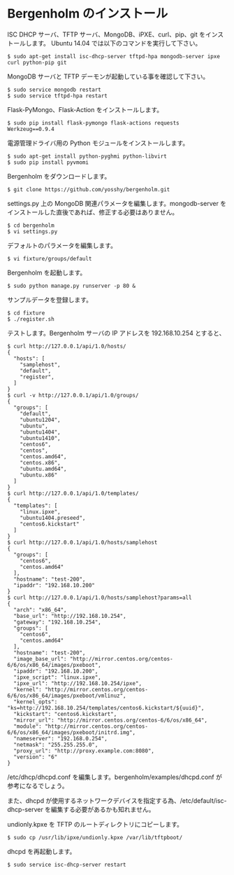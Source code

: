 # Bergenholm のインストール


ISC DHCP サーバ、TFTP サーバ、MongoDB、iPXE、curl、pip、git をインストールします。
Ubuntu 14.04 では以下のコマンドを実行して下さい。
```
$ sudo apt-get install isc-dhcp-server tftpd-hpa mongodb-server ipxe curl python-pip git
```
MongoDB サーバと TFTP デーモンが起動している事を確認して下さい。
```
$ sudo service mongodb restart
$ sudo service tftpd-hpa restart
```
Flask-PyMongo、Flask-Action をインストールします。
```
$ sudo pip install flask-pymongo flask-actions requests Werkzeug==0.9.4
```
電源管理ドライバ用の Python モジュールをインストールします。
```
$ sudo apt-get install python-pyghmi python-libvirt
$ sudo pip install pyvmomi
```
Bergenholm をダウンロードします。
```
$ git clone https://github.com/yosshy/bergenholm.git
```
settings.py 上の MongoDB 関連パラメータを編集します。mongodb-server をインストールした直後であれば、修正する必要はありません。
```
$ cd bergenholm
$ vi settings.py
```
デフォルトのパラメータを編集します。
```
$ vi fixture/groups/default
```
Bergenholm を起動します。
```
$ sudo python manage.py runserver -p 80 &
```
サンプルデータを登録します。
```
$ cd fixture
$ ./register.sh
```
テストします。Bergenholm サーバの IP アドレスを 192.168.10.254 とすると、
```
$ curl http://127.0.0.1/api/1.0/hosts/
{
  "hosts": [
    "samplehost",
    "default",
    "register",
  ]
}
$ curl -v http://127.0.0.1/api/1.0/groups/
{
  "groups": [
    "default",
    "ubuntu1204",
    "ubuntu",
    "ubuntu1404",
    "ubuntu1410",
    "centos6",
    "centos",
    "centos.amd64",
    "centos.x86",
    "ubuntu.amd64",
    "ubuntu.x86"
  ]
}
$ curl http://127.0.0.1/api/1.0/templates/
{
  "templates": [
    "linux.ipxe",
    "ubuntu1404.preseed",
    "centos6.kickstart"
  ]
}
$ curl http://127.0.0.1/api/1.0/hosts/samplehost
{
  "groups": [
    "centos6",
    "centos.amd64"
  ],
  "hostname": "test-200",
  "ipaddr": "192.168.10.200"
}
$ curl http://127.0.0.1/api/1.0/hosts/samplehost?params=all
{
  "arch": "x86_64",
  "base_url": "http://192.168.10.254",
  "gateway": "192.168.10.254",
  "groups": [
    "centos6",
    "centos.amd64"
  ],
  "hostname": "test-200",
  "image_base_url": "http://mirror.centos.org/centos-6/6/os/x86_64/images/pxeboot",
  "ipaddr": "192.168.10.200",
  "ipxe_script": "linux.ipxe",
  "ipxe_url": "http://192.168.10.254/ipxe",
  "kernel": "http://mirror.centos.org/centos-6/6/os/x86_64/images/pxeboot/vmlinuz",
  "kernel_opts": "ks=http://192.168.10.254/templates/centos6.kickstart/${uuid}",
  "kickstart": "centos6.kickstart",
  "mirror_url": "http://mirror.centos.org/centos-6/6/os/x86_64",
  "module": "http://mirror.centos.org/centos-6/6/os/x86_64/images/pxeboot/initrd.img",
  "nameserver": "192.168.0.254",
  "netmask": "255.255.255.0",
  "proxy_url": "http://proxy.example.com:8080",
  "version": "6"
}
```
/etc/dhcp/dhcpd.conf を編集します。bergenholm/examples/dhcpd.conf が参考になるでしょう。

また、dhcpd が使用するネットワークデバイスを指定する為、/etc/default/isc-dhcp-server を編集する必要があるかも知れません。

undionly.kpxe を TFTP のルートディレクトリにコピーします。
```
$ sudo cp /usr/lib/ipxe/undionly.kpxe /var/lib/tftpboot/
```
dhcpd を再起動します。
```
$ sudo service isc-dhcp-server restart
```
